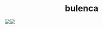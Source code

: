 <h1 align="center">bulenca</h1>
<center>
    <div style="display: flex;align-items: center;">
        <img src="https://github-readme-stats-omega-five-73.vercel.app/api/top-langs/?username=bulenca&theme=tokyonight"/>
        <img src="https://streak-stats.demolab.com/?user=bulenca&theme=dark&hide_total_contributions=true"/>
    </div>
</center>
